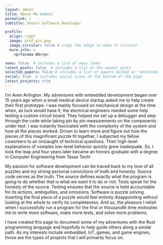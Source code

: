 ```yaml
---
layout: about
title: About Me #about
permalink: /
subtitle: Senior Software Developer

profile:
  align: right
  image: prof_pic.png
  image_circular: false # crops the image to make it circular
  more_info: >
    <p>Tacoma WA</p>

news: false  # includes a list of news items
latest_posts: false  # includes a list of the newest posts
selected_papers: false # includes a list of papers marked as "selected={true}"
social: true  # includes social icons at the bottom of the page
latest_projects: true
---
```


I’m Aven Arlington. My adventures with embedded development began over 15 years ago when a small medical device startup asked me to help create their first prototype. I was mainly focused on mechanical design at the time when, as luck would have it, the electrical engineers needed some help testing a custom circuit board. They helped me set up a debugger and step through the code while taking pin by pin measurements on the components under test. I was instantly fascinated with the complexity of the system and how all the pieces worked. Driven to learn more and figure out how the pieces of this magnificent puzzle fit together, I subjected my fellow coworkers to an onslaught of technical questions. Their high-level explanations of complex low-level behavior quickly grew inadequate. So, I took the leap and four years later became an honors graduate with a degree in Computer Engineering from Texas Tech!

My passion for software development can be traced back to my love of all puzzles and my strong personal convictions of truth and honesty. Source code serves as the truth. The source defines exactly what the program is going to do whether that is what we want it to do or not. Tests speak for the honesty of the source. Testing ensures that the source is held accountable for its actions, ambiguities, and omissions. Software is puzzle solving. Inserting the final piece of a puzzle would feel entirely disappointing without looking at the whole to verify its completeness. And so, the pleasure I relish when I successfully run a program for the first or thousandth time motivates me to write more software, make more tests, and solve more problems.

I have created this page to document some of my adventures with the Rust programming language and hopefully to help guide others along a similar path. As my interests include embedded, IoT, games, and game engines, those are the types of projects that I will primarily focus on.

<!--
Write about.md text here. Tell the world about yourself. Link to your favorite [subreddit](http://reddit.com). You can put a picture in, too. The code is already in, just name your picture `prof_pic.jpg` and put it in the `img/` folder.

Put your address / P.O. box / other info right below your picture. You can also disable any of these elements by editing `profile` property of the YAML header of your `_pages/about.md`. Edit `_bibliography/papers.bib` and Jekyll will render your [publications page](/al-folio/publications/) automatically.

Link to your social media connections, too. This theme is set up to use [Font Awesome icons](https://fontawesome.com/) and [Academicons](https://jpswalsh.github.io/academicons/), like the ones below. Add your Facebook, Twitter, LinkedIn, Google Scholar, or just disable all of them.
-->
